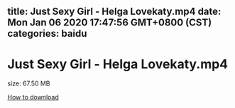 
title: Just Sexy Girl - Helga Lovekaty.mp4
date: Mon Jan 06 2020 17:47:56 GMT+0800 (CST)    
categories: baidu
---

# Just Sexy Girl - Helga Lovekaty.mp4
size: 67.50 MB
 
 

[How to download](https://bpcam.bemobtrk.com/go/2ceec3aa-1ca2-46d6-b9ff-aaa5c184517c?jno=76)